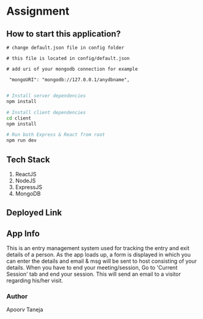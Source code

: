 # Assignment

## How to start this application?

```
# change default.json file in config folder

# this file is located in config/default.json

# add uri of your mongodb connection for example

 "mongoURI": "mongodb://127.0.0.1/anydbname",
 
```

```bash
# Install server dependencies
npm install

# Install client dependencies
cd client
npm install

# Run both Express & React from root
npm run dev
```
## Tech Stack

1) ReactJS
2) NodeJS
3) ExpressJS
4) MongoDB

## Deployed Link

## App Info

This is an entry management system used for tracking the entry and exit details of a person.
As the app loads up, a form is displayed in which you can enter the details and email & msg will be sent to host consisting of your details. When you have to end your meeting/session, Go to 'Current Session' tab and end your session. This will send an email to a visitor regarding his/her visit.

### Author

Apoorv Taneja

